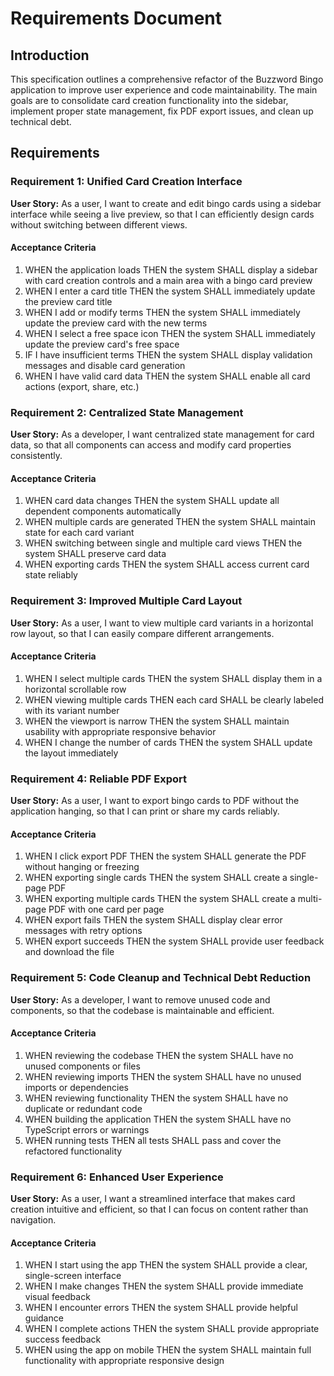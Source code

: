 # Requirements Document

## Introduction

This specification outlines a comprehensive refactor of the Buzzword Bingo application to improve user experience and code maintainability. The main goals are to consolidate card creation functionality into the sidebar, implement proper state management, fix PDF export issues, and clean up technical debt.

## Requirements

### Requirement 1: Unified Card Creation Interface

**User Story:** As a user, I want to create and edit bingo cards using a sidebar interface while seeing a live preview, so that I can efficiently design cards without switching between different views.

#### Acceptance Criteria

1. WHEN the application loads THEN the system SHALL display a sidebar with card creation controls and a main area with a bingo card preview
2. WHEN I enter a card title THEN the system SHALL immediately update the preview card title
3. WHEN I add or modify terms THEN the system SHALL immediately update the preview card with the new terms
4. WHEN I select a free space icon THEN the system SHALL immediately update the preview card's free space
5. IF I have insufficient terms THEN the system SHALL display validation messages and disable card generation
6. WHEN I have valid card data THEN the system SHALL enable all card actions (export, share, etc.)

### Requirement 2: Centralized State Management

**User Story:** As a developer, I want centralized state management for card data, so that all components can access and modify card properties consistently.

#### Acceptance Criteria

1. WHEN card data changes THEN the system SHALL update all dependent components automatically
2. WHEN multiple cards are generated THEN the system SHALL maintain state for each card variant
3. WHEN switching between single and multiple card views THEN the system SHALL preserve card data
4. WHEN exporting cards THEN the system SHALL access current card state reliably

### Requirement 3: Improved Multiple Card Layout

**User Story:** As a user, I want to view multiple card variants in a horizontal row layout, so that I can easily compare different arrangements.

#### Acceptance Criteria

1. WHEN I select multiple cards THEN the system SHALL display them in a horizontal scrollable row
2. WHEN viewing multiple cards THEN each card SHALL be clearly labeled with its variant number
3. WHEN the viewport is narrow THEN the system SHALL maintain usability with appropriate responsive behavior
4. WHEN I change the number of cards THEN the system SHALL update the layout immediately

### Requirement 4: Reliable PDF Export

**User Story:** As a user, I want to export bingo cards to PDF without the application hanging, so that I can print or share my cards reliably.

#### Acceptance Criteria

1. WHEN I click export PDF THEN the system SHALL generate the PDF without hanging or freezing
2. WHEN exporting single cards THEN the system SHALL create a single-page PDF
3. WHEN exporting multiple cards THEN the system SHALL create a multi-page PDF with one card per page
4. WHEN export fails THEN the system SHALL display clear error messages with retry options
5. WHEN export succeeds THEN the system SHALL provide user feedback and download the file

### Requirement 5: Code Cleanup and Technical Debt Reduction

**User Story:** As a developer, I want to remove unused code and components, so that the codebase is maintainable and efficient.

#### Acceptance Criteria

1. WHEN reviewing the codebase THEN the system SHALL have no unused components or files
2. WHEN reviewing imports THEN the system SHALL have no unused imports or dependencies
3. WHEN reviewing functionality THEN the system SHALL have no duplicate or redundant code
4. WHEN building the application THEN the system SHALL have no TypeScript errors or warnings
5. WHEN running tests THEN all tests SHALL pass and cover the refactored functionality

### Requirement 6: Enhanced User Experience

**User Story:** As a user, I want a streamlined interface that makes card creation intuitive and efficient, so that I can focus on content rather than navigation.

#### Acceptance Criteria

1. WHEN I start using the app THEN the system SHALL provide a clear, single-screen interface
2. WHEN I make changes THEN the system SHALL provide immediate visual feedback
3. WHEN I encounter errors THEN the system SHALL provide helpful guidance
4. WHEN I complete actions THEN the system SHALL provide appropriate success feedback
5. WHEN using the app on mobile THEN the system SHALL maintain full functionality with appropriate responsive design